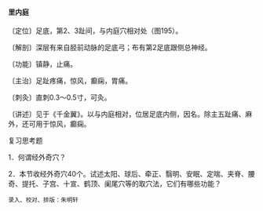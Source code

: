 #### 里内庭

〔定位〕足底，第2、3趾间，与内庭穴相对处（图195）。

〔解剖〕深层有来自胫前动脉的足底弓；布有第2足底跟侧总神经。

〔功能〕镇静，止痛。

〔主治〕足趾疼痛，惊风，癫痫，胃痛。

〔刺灸〕直刺0.3～0.5寸，可灸。

〔讲述〕见于《千金翼》。以与内庭相对，位居足底内侧，因名。除主五趾痛、麻外，还可用于惊风，癫痫。

复习思考题

1．何谓经外奇穴？

2．本节收经外奇穴40个。试述太阳、球后、牵正、翳明、安眠、定喘、夹脊、腰奇、提托、子宫、十宣、鹤顶、阑尾穴等的取穴法，它们有哪些功能？

```
录入、校对、排版：朱明轩
```